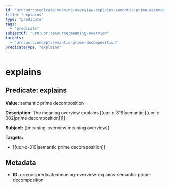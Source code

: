 ```yaml
---
id: "urn:uor:predicate:meaning-overview-explains-semantic-prime-decomposition"
title: "explains"
type: "predicate"
tags:
  - "predicate"
subjectOf: "urn:uor:resource:meaning-overview"
targets:
  - "urn:uor:concept:semantic-prime-decomposition"
predicateType: "explains"
---
```


# explains

## Predicate: explains

**Value:** semantic prime decomposition

**Description:** The meaning overview explains [[uor-c-319|semantic [[uor-c-002|prime decomposition]]]]

**Subject:** [[meaning-overview|meaning overview]]

**Targets:**

- [[uor-c-319|semantic prime decomposition]]

## Metadata

- **ID:** urn:uor:predicate:meaning-overview-explains-semantic-prime-decomposition
